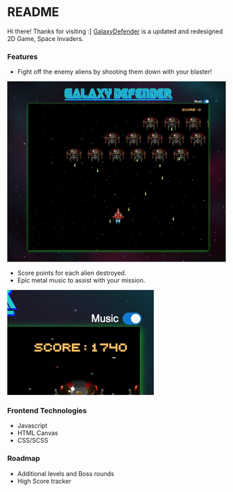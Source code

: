# README
Hi there! Thanks for visiting :]
[GalaxyDefender](https://wllmlng.github.io/GalaxyDefender/) is a updated and 
redesigned 2D Game, Space Invaders.

### Features
* Fight off the enemy aliens by shooting them down with your blaster!

![image](https://github.com/1071919wl/GalaxyDefender/blob/master/stylesheets/readmeIMG/gamePlay.png)

* Score points for each alien destroyed.
* Epic metal music to assist with your mission.

![image](https://github.com/1071919wl/GalaxyDefender/blob/master/stylesheets/readmeIMG/score.png)

### Frontend Technologies

* Javascript
* HTML Canvas
* CSS/SCSS

### Roadmap

* Additional levels and Boss rounds
* High Score tracker
  

